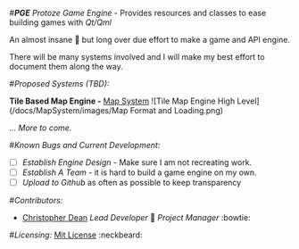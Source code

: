 #***PGE***
*Protoze Game Engine* - Provides resources and classes to ease building games with *Qt/Qml*

An almost insane :grimacing: but long over due effort to make a game and API engine.

There will be many systems involved and I will make my best effort to document them along the way.



#*Proposed Systems (TBD):*


**Tile Based Map Engine -** [Map System](https://github.com/ProtozeFOSS/PGE/raw/master/docs/MapSystem)
![Tile Map Engine High Level](/docs/MapSystem/images/Map Format and Loading.png)






*... More to come.*

#*Known Bugs and Current Development:*
- [ ] *Establish Engine Design* - Make sure I am not recreating work.
- [ ] *Establish A Team* - it is hard to build a game engine on my own.
- [ ] *Upload to Github* as often as possible to keep transparency

#*Contributors:*
* [Christopher Dean](https://github.com/Tpimp) *Lead Developer* :muscle:   *Project Manager*  :bowtie:

#*Licensing:*
[Mit License](https://github.com/ProtozeFOSS/PGE/raw/master/LICENSE) :neckbeard:
